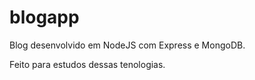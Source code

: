 # blogapp
Blog desenvolvido em NodeJS com Express e MongoDB.

Feito para estudos dessas tenologias.
